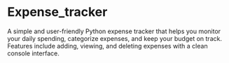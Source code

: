 # Expense_tracker
A simple and user-friendly Python expense tracker that helps you monitor your daily spending, categorize expenses, and keep your budget on track. Features include adding, viewing, and deleting expenses with a clean console interface.
